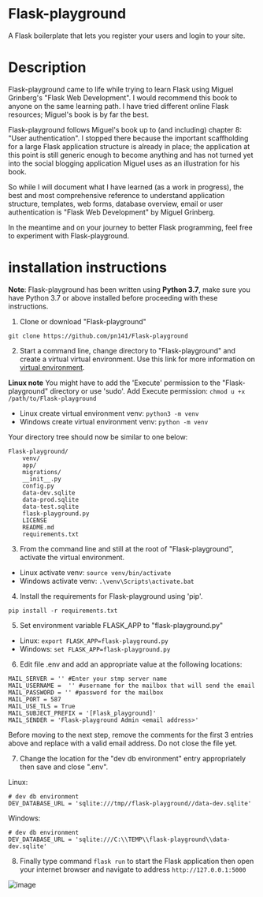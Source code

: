 # Flask-playground
A Flask boilerplate that lets you register your users and login to your site.

# Description
Flask-playground came to life while trying to learn Flask using Miguel Grinberg's "Flask Web Development". I would recommend this book to anyone on the same learning path. I have tried different online Flask resources; Miguel's book is by far the best.

Flask-playground follows Miguel's book up to (and including) chapter 8: "User authentication". I stopped there because the important scaffholding for a large Flask application structure is already in place; the application at this point is still generic enough to become anything and has not turned yet into the social blogging application Miguel uses as an illustration for his book. 

So while I will document what I have learned (as a work in progress), the best and most comprehensive reference to understand application structure, templates, web forms, database overview, email or user authentication is "Flask Web Development" by Miguel Grinberg.

In the meantime and on your journey to better Flask programming, feel free to experiment with Flask-playground.

# installation instructions
 **Note**: Flask-playground has been written using **Python 3.7**, make sure you have Python 3.7 or above installed before proceeding with these instructions.
 
   1. Clone or download "Flask-playground"
 
 ```git clone https://github.com/pn141/Flask-playground```
 
   2. Start a command line, change directory to "Flask-playground" and create a virtual virtual environment. Use this link for more information on [virtual environment](https://docs.python.org/3/library/venv.html).

**Linux note** You might have to add the 'Execute' permission to the "Flask-playground" directory or use 'sudo'.
Add Execute permission: ```chmod u +x /path/to/Flask-playground```
 
  - Linux create virtual environment venv: ```python3 -m venv``` 
  - Windows create virtual environment venv: ```python -m venv```
 
 Your directory tree should now be similar to one below:
 
 ```
 Flask-playground/
     venv/
     app/
     migrations/
     __init__.py
     config.py
     data-dev.sqlite
     data-prod.sqlite
     data-test.sqlite
     flask-playground.py
     LICENSE
     README.md
     requirements.txt
 ```
     
   3. From the command line and still at the root of "Flask-playground", activate the virtual environment. 
 
  - Linux activate venv: ```source venv/bin/activate``` 
  - Windows activate venv: ```.\venv\Scripts\activate.bat```
  
   4. Install the requirements for Flask-playground using 'pip'. 
 
 ```pip install -r requirements.txt```
 
   5. Set environment variable FLASK_APP to "flask-playground.py"
 
  - Linux: ```export FLASK_APP=flask-playground.py```
  - Windows: ```set FLASK_APP=flask-playground.py```
  
   6. Edit file .env and add an appropriate value at the following locations:
  
  ```
  MAIL_SERVER = '' #Enter your stmp server name
  MAIL_USERNAME =  '' #username for the mailbox that will send the email
  MAIL_PASSWORD = '' #password for the mailbox
  MAIL_PORT = 587
  MAIL_USE_TLS = True
  MAIL_SUBJECT_PREFIX = '[Flask_playground]'
  MAIL_SENDER = 'Flask-playground Admin <email address>'
  ```
  Before moving to the next step, remove the comments for the first 3 entries above and replace <email address> with a valid email address. Do not close the file yet.
  
   7. Change the location for the "dev db environment" entry appropriately then save and close ".env". 
  
  Linux:
  ```
  # dev db environment
  DEV_DATABASE_URL = 'sqlite:///tmp//flask-playground//data-dev.sqlite'
  ```
  Windows:
  ```
  # dev db environment
  DEV_DATABASE_URL = 'sqlite:///C:\\TEMP\\flask-playground\\data-dev.sqlite'
  ```
  8. Finally type command ```flask run``` to start the Flask application then open your internet browser and navigate to address `http://127.0.0.1:5000`
  
  ![image](https://user-images.githubusercontent.com/22979434/73269012-e68b1180-41d3-11ea-8ae4-48b73c4f1dc6.png)
